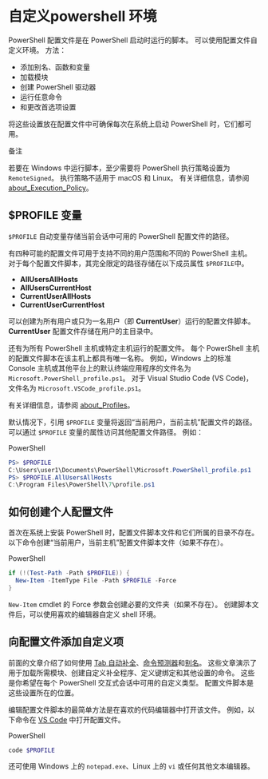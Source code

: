 # 自定义powershell 环境

PowerShell 配置文件是在 PowerShell 启动时运行的脚本。 可以使用配置文件自定义环境。 方法：

- 添加别名、函数和变量
- 加载模块
- 创建 PowerShell 驱动器
- 运行任意命令
- 和更改首选项设置

将这些设置放在配置文件中可确保每次在系统上启动 PowerShell 时，它们都可用。

 备注

若要在 Windows 中运行脚本，至少需要将 PowerShell 执行策略设置为 `RemoteSigned`。 执行策略不适用于 macOS 和 Linux。 有关详细信息，请参阅 [about_Execution_Policy](https://learn.microsoft.com/zh-cn/powershell/module/microsoft.powershell.core/about/about_execution_policies)。


## $PROFILE 变量

`$PROFILE` 自动变量存储当前会话中可用的 PowerShell 配置文件的路径。

有四种可能的配置文件可用于支持不同的用户范围和不同的 PowerShell 主机。 对于每个配置文件脚本，其完全限定的路径存储在以下成员属性 `$PROFILE`中。

- **AllUsersAllHosts**
- **AllUsersCurrentHost**
- **CurrentUserAllHosts**
- **CurrentUserCurrentHost**

可以创建为所有用户或只为一名用户（即 **CurrentUser**）运行的配置文件脚本。 **CurrentUser** 配置文件存储在用户的主目录中。

还有为所有 PowerShell 主机或特定主机运行的配置文件。 每个 PowerShell 主机的配置文件脚本在该主机上都具有唯一名称。 例如，Windows 上的标准 Console 主机或其他平台上的默认终端应用程序的文件名为 `Microsoft.PowerShell_profile.ps1`。 对于 Visual Studio Code (VS Code)，文件名为 `Microsoft.VSCode_profile.ps1`。

有关详细信息，请参阅 [about_Profiles](https://learn.microsoft.com/zh-cn/powershell/module/microsoft.powershell.core/about/about_profiles)。

默认情况下，引用 `$PROFILE` 变量将返回“当前用户，当前主机”配置文件的路径。 可以通过 `$PROFILE` 变量的属性访问其他配置文件路径。 例如：

PowerShell

```powershell
PS> $PROFILE
C:\Users\user1\Documents\PowerShell\Microsoft.PowerShell_profile.ps1
PS> $PROFILE.AllUsersAllHosts
C:\Program Files\PowerShell\7\profile.ps1
```



## 如何创建个人配置文件

首次在系统上安装 PowerShell 时，配置文件脚本文件和它们所属的目录不存在。 以下命令创建“当前用户，当前主机”配置文件脚本文件（如果不存在）。

PowerShell

```powershell
if (!(Test-Path -Path $PROFILE)) {
  New-Item -ItemType File -Path $PROFILE -Force
}
```

`New-Item` cmdlet 的 Force 参数会创建必要的文件夹（如果不存在）。 创建脚本文件后，可以使用喜欢的编辑器自定义 shell 环境。



## 向配置文件添加自定义项

前面的文章介绍了如何使用 [Tab 自动补全](https://learn.microsoft.com/zh-cn/powershell/scripting/learn/shell/tab-completion?view=powershell-7.3)、[命令预测器](https://learn.microsoft.com/zh-cn/powershell/scripting/learn/shell/using-predictors?view=powershell-7.3)和[别名](https://learn.microsoft.com/zh-cn/powershell/scripting/learn/shell/using-aliases?view=powershell-7.3)。 这些文章演示了用于加载所需模块、创建自定义补全程序、定义键绑定和其他设置的命令。 这些是你希望在每个 PowerShell 交互式会话中可用的自定义类型。 配置文件脚本是这些设置所在的位置。

编辑配置文件脚本的最简单方法是在喜欢的代码编辑器中打开该文件。 例如，以下命令在 [VS Code](https://code.visualstudio.com/) 中打开配置文件。

PowerShell

```powershell
code $PROFILE
```

还可使用 Windows 上的 `notepad.exe`、Linux 上的 `vi` 或任何其他文本编辑器。